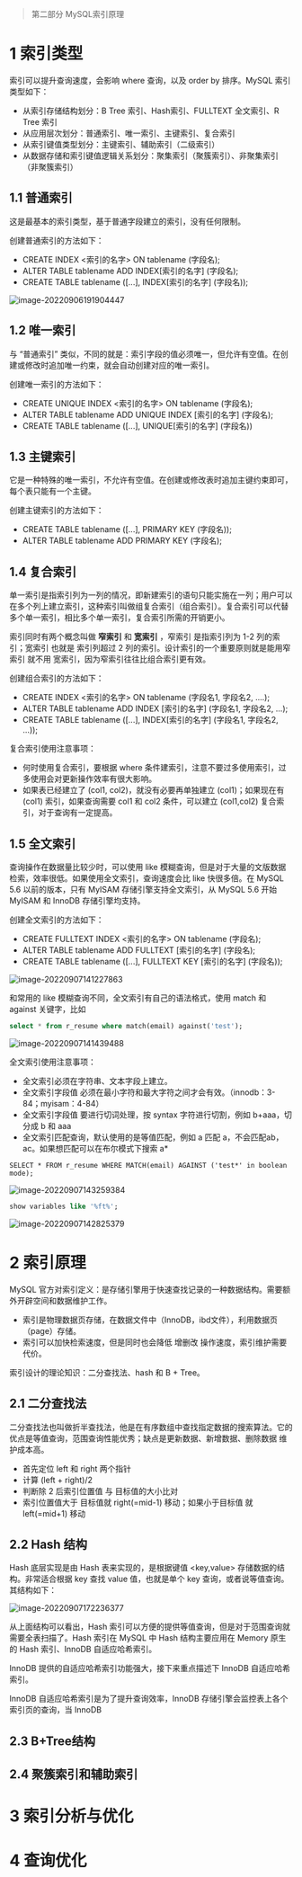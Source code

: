 > 第二部分 MySQL索引原理

# 1 索引类型

索引可以提升查询速度，会影响 where 查询，以及 order by 排序。MySQL 索引类型如下：

- 从索引存储结构划分：B Tree 索引、Hash索引、FULLTEXT 全文索引、R Tree 索引
- 从应用层次划分：普通索引、唯一索引、主键索引、复合索引
- 从索引键值类型划分：主键索引、辅助索引（二级索引）
- 从数据存储和索引键值逻辑关系划分：聚集索引（聚簇索引）、非聚集索引（非聚簇索引）

## 1.1 普通索引

这是最基本的索引类型，基于普通字段建立的索引，没有任何限制。

创建普通索引的方法如下：

- CREATE INDEX <索引的名字> ON tablename (字段名);
- ALTER TABLE tablename ADD INDEX[索引的名字] (字段名);
- CREATE TABLE tablename ([...], INDEX[索引的名字] (字段名));

![image-20220906191904447](assest/image-20220906191904447.png)

## 1.2 唯一索引

与 “普通索引” 类似，不同的就是：索引字段的值必须唯一，但允许有空值。在创建或修改时追加唯一约束，就会自动创建对应的唯一索引。

创建唯一索引的方法如下：

- CREATE UNIQUE INDEX <索引的名字> ON tablename (字段名);
- ALTER TABLE tablename ADD UNIQUE INDEX [索引的名字] (字段名);
- CREATE TABLE tablename ([...], UNIQUE[索引的名字] (字段名))



## 1.3 主键索引

它是一种特殊的唯一索引，不允许有空值。在创建或修改表时追加主键约束即可，每个表只能有一个主键。

创建主键索引的方法如下：

- CREATE TABLE tablename ([...], PRIMARY KEY (字段名));
- ALTER TABLE tablename ADD PRIMARY KEY (字段名);

## 1.4 复合索引

单一索引是指索引列为一列的情况，即新建索引的语句只能实施在一列；用户可以在多个列上建立索引，这种索引叫做组复合索引（组合索引）。复合索引可以代替多个单一索引，相比多个单一索引，复合索引所需的开销更小。

索引同时有两个概念叫做 **窄索引** 和 **宽索引** ，窄索引 是指索引列为 1-2 列的索引；宽索引 也就是 索引列超过 2 列的索引。设计索引的一个重要原则就是能用窄索引 就不用 宽索引，因为窄索引往往比组合索引更有效。

创建组合索引的方法如下：

- CREATE INDEX <索引的名字> ON tablename (字段名1, 字段名2, ....);
- ALTER TABLE tablename ADD INDEX [索引的名字] (字段名1, 字段名2, ...);
- CREATE TABLE tablename ([...], INDEX[索引的名字] (字段名1, 字段名2, ...));

复合索引使用注意事项：

- 何时使用复合索引，要根据 where 条件建索引，注意不要过多使用索引，过多使用会对更新操作效率有很大影响。
- 如果表已经建立了 (col1, col2)，就没有必要再单独建立 (col1)；如果现在有 (col1) 索引，如果查询需要 col1 和 col2 条件，可以建立 (col1,col2) 复合索引，对于查询有一定提高。

## 1.5 全文索引

查询操作在数据量比较少时，可以使用 like 模糊查询，但是对于大量的文版数据检索，效率很低。如果使用全文索引，查询速度会比 like 快很多倍。在 MySQL 5.6 以前的版本，只有 MyISAM 存储引擎支持全文索引，从 MySQL 5.6 开始 MyISAM 和 InnoDB 存储引擎均支持。

创建全文索引的方法如下：

- CREATE FULLTEXT INDEX <索引的名字> ON tablename (字段名);
- ALTER TABLE tablename ADD FULLTEXT [索引的名字] (字段名);
- CREATE TABLE tablename ([...], FULLTEXT KEY [索引的名字] (字段名));



![image-20220907141227863](assest/image-20220907141227863.png)

和常用的 like 模糊查询不同，全文索引有自己的语法格式，使用 match 和 against 关键字，比如

```sql
select * from r_resume where match(email) against('test');
```

![image-20220907141439488](assest/image-20220907141439488.png)



全文索引使用注意事项：

- 全文索引必须在字符串、文本字段上建立。
- 全文索引字段值 必须在最小字符和最大字符之间才会有效。（innodb：3-84；myisam：4-84）
- 全文索引字段值 要进行切词处理，按 syntax 字符进行切割，例如 b+aaa，切分成 b 和 aaa
- 全文索引匹配查询，默认使用的是等值匹配，例如 a 匹配 a，不会匹配ab，ac。如果想匹配可以在布尔模式下搜索 a*



```
SELECT * FROM r_resume WHERE MATCH(email) AGAINST ('test*' in boolean mode);
```

![image-20220907143259384](assest/image-20220907143259384.png)

```sql
show variables like '%ft%';
```

![image-20220907142825379](assest/image-20220907142825379.png)

# 2 索引原理

MySQL 官方对索引定义：是存储引擎用于快速查找记录的一种数据结构。需要额外开辟空间和数据维护工作。

- 索引是物理数据页存储，在数据文件中（InnoDB，ibd文件），利用数据页（page）存储。
- 索引可以加快检索速度，但是同时也会降低 增删改 操作速度，索引维护需要代价。

索引设计的理论知识：二分查找法、hash 和 B + Tree。

## 2.1 二分查找法

二分查找法也叫做折半查找法，他是在有序数组中查找指定数据的搜索算法。它的优点是等值查询，范围查询性能优秀；缺点是更新数据、新增数据、删除数据 维护成本高。

- 首先定位 left 和 right 两个指针
- 计算 (left + right)/2
- 判断除 2 后索引位置值 与 目标值的大小比对
- 索引位置值大于 目标值就 right(=mid-1) 移动；如果小于目标值 就 left(=mid+1) 移动 



## 2.2 Hash 结构

Hash 底层实现是由 Hash 表来实现的，是根据键值 <key,value> 存储数据的结构。非常适合根据 key 查找 value 值，也就是单个 key 查询，或者说等值查询。其结构如下：

![image-20220907172236377](assest/image-20220907172236377.png)

从上面结构可以看出，Hash 索引可以方便的提供等值查询，但是对于范围查询就需要全表扫描了。Hash 索引在 MySQL 中 Hash 结构主要应用在 Memory 原生的 Hash 索引、InnoDB 自适应哈希索引。

InnoDB 提供的自适应哈希索引功能强大，接下来重点描述下 InnoDB 自适应哈希索引。

InnoDB 自适应哈希索引是为了提升查询效率，InnoDB 存储引擎会监控表上各个索引页的查询，当 InnoDB 

## 2.3 B+Tree结构

## 2.4 聚簇索引和辅助索引

# 3 索引分析与优化

# 4 查询优化